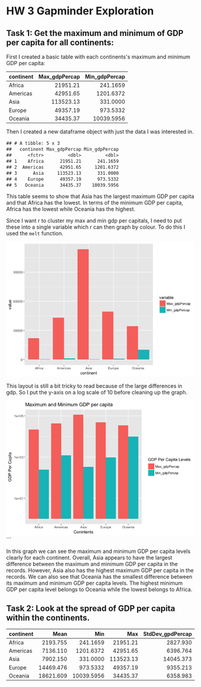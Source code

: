 HW 3 Gapminder Exploration
================

Task 1: Get the maximum and minimum of GDP per capita for all continents:
-------------------------------------------------------------------------

First I created a basic table with each continents's maximum and minimum GDP per capita:

| continent |  Max\_gdpPercap|  Min\_gdpPercap|
|:----------|---------------:|---------------:|
| Africa    |        21951.21|        241.1659|
| Americas  |        42951.65|       1201.6372|
| Asia      |       113523.13|        331.0000|
| Europe    |        49357.19|        973.5332|
| Oceania   |        34435.37|      10039.5956|

Then I created a new dataframe object with just the data I was interested in.

    ## # A tibble: 5 x 3
    ##   continent Max_gdpPercap Min_gdpPercap
    ##      <fctr>         <dbl>         <dbl>
    ## 1    Africa      21951.21      241.1659
    ## 2  Americas      42951.65     1201.6372
    ## 3      Asia     113523.13      331.0000
    ## 4    Europe      49357.19      973.5332
    ## 5   Oceania      34435.37    10039.5956

This table seems to show that Asia has the largest maximum GDP per capita and that Africa has the lowest. In terms of the minimum GDP per capita, Africa has the lowest while Oceania has the highest.

Since I want r to cluster my max and min gdp per capitals, I need to put these into a single variable which r can then graph by colour. To do this I used the `melt` function.

![](hw3_gapminder_exploration_files/figure-markdown_github-ascii_identifiers/unnamed-chunk-5-1.png)

This layout is still a bit tricky to read because of the large differences in gdp. So I put the y-axis on a log scale of 10 before cleaning up the graph.

![](hw3_gapminder_exploration_files/figure-markdown_github-ascii_identifiers/unnamed-chunk-6-1.png) \`\`\`

In this graph we can see the maximum and minimum GDP per capita levels clearly for each continent. Overall, Asia appears to have the largest difference between the maximum and minimum GDP per capita in the records. However, Asia also has the highest maximum GDP per capita in the records. We can also see that Oceania has the smallest difference between its maximum and minimum GDP per capita levels. The highest minimum GDP per capita level belongs to Oceania while the lowest belongs to Africa.

Task 2: Look at the spread of GDP per capita within the continents.
-------------------------------------------------------------------

| continent |       Mean|         Min|        Max|  StdDev\_gpdPercap|        Q25|        Q50|        Q75|
|:----------|----------:|-----------:|----------:|------------------:|----------:|----------:|----------:|
| Africa    |   2193.755|    241.1659|   21951.21|           2827.930|    761.247|   1192.138|   2377.417|
| Americas  |   7136.110|   1201.6372|   42951.65|           6396.764|   3427.779|   5465.510|   7830.210|
| Asia      |   7902.150|    331.0000|  113523.13|          14045.373|   1056.993|   2646.787|   8549.256|
| Europe    |  14469.476|    973.5332|   49357.19|           9355.213|   7213.085|  12081.749|  20461.386|
| Oceania   |  18621.609|  10039.5956|   34435.37|           6358.983|  14141.859|  17983.304|  22214.117|
